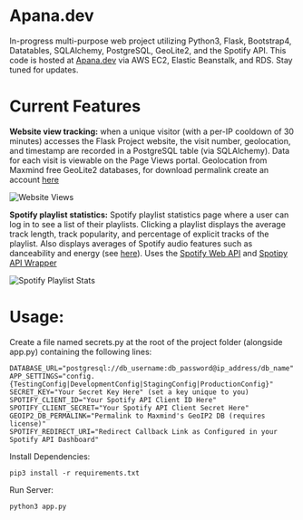 # Apana.dev
In-progress multi-purpose web project utilizing Python3, Flask, Bootstrap4, Datatables, SQLAlchemy, PostgreSQL, GeoLite2, and the Spotify API.
This code is hosted at [Apana.dev](https://apana.dev/) via AWS EC2, Elastic Beanstalk, and RDS.
Stay tuned for updates. 


# Current Features


**Website view tracking:** when a unique visitor (with a per-IP cooldown of 30 minutes) accesses the Flask Project website, the visit number, geolocation, and timestamp are recorded in a PostgreSQL table (via SQLAlchemy). Data for each visit is viewable on the Page Views portal. Geolocation from Maxmind free GeoLite2 databases, for download permalink create an account [here](https://www.maxmind.com/en/geolite2/signup)

![Website Views](https://i.imgur.com/p7efU9Y.png "Website Views")

**Spotify playlist statistics:** Spotify playlist statistics page where a user can log in to see a list of their playlists. Clicking a playlist displays the average track length, track popularity, and percentage of explicit tracks of the playlist. Also displays averages of Spotify audio features such as danceability and energy (see [here](https://developer.spotify.com/documentation/web-api/reference/tracks/get-audio-features/)). Uses the [Spotify Web API](https://developer.spotify.com/documentation/web-api/) and [Spotipy API Wrapper](https://spotipy.readthedocs.io/en/latest/)

![Spotify Playlist Stats](https://i.imgur.com/1KCOecm.png "Spotify Playlist Stats")

# Usage:

Create a file named secrets.py at the root of the project folder (alongside app.py) containing the following lines:

```
DATABASE_URL="postgresql://db_username:db_password@ip_address/db_name"
APP_SETTINGS="config.{TestingConfig|DevelopmentConfig|StagingConfig|ProductionConfig}"
SECRET_KEY="Your Secret Key Here" (set a key unique to you)
SPOTIFY_CLIENT_ID="Your Spotify API Client ID Here"
SPOTIFY_CLIENT_SECRET="Your Spotify API Client Secret Here"
GEOIP2_DB_PERMALINK="Permalink to Maxmind's GeoIP2 DB (requires license)"
SPOTIFY_REDIRECT_URI="Redirect Callback Link as Configured in your Spotify API Dashboard"
```

Install Dependencies:

```
pip3 install -r requirements.txt
```

Run Server:

```
python3 app.py
```
